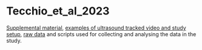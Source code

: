 # Tecchio_et_al_2023


[Supplemental material](https://github.com/PaulT95/Tecchio_et_al_2023/tree/main/Supplemental_Material), [examples of ultrasound tracked video and study setup](https://github.com/PaulT95/Tecchio_et_al_2023/tree/main/Extra_material), [raw data](https://github.com/PaulT95/Tecchio_et_al_2023/tree/main/Raw_Data) and scripts used for collecting and analysing the data in the study.

